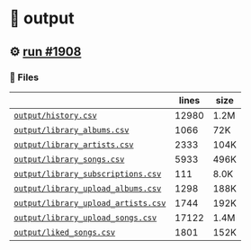 # 📝  output 

## ⚙️ [run #1908](https://github.com/jwenerd/ytm-dl/actions/runs/10272086868)

### 📁 Files

|                                                                         |lines|size|
|-------------------------------------------------------------------------|-----|----|
|[`output/history.csv` ](output/history.csv)                              |12980|1.2M|
|[`output/library_albums.csv` ](output/library_albums.csv)                |1066 |72K |
|[`output/library_artists.csv` ](output/library_artists.csv)              |2333 |104K|
|[`output/library_songs.csv` ](output/library_songs.csv)                  |5933 |496K|
|[`output/library_subscriptions.csv` ](output/library_subscriptions.csv)  |111  |8.0K|
|[`output/library_upload_albums.csv` ](output/library_upload_albums.csv)  |1298 |188K|
|[`output/library_upload_artists.csv` ](output/library_upload_artists.csv)|1744 |192K|
|[`output/library_upload_songs.csv` ](output/library_upload_songs.csv)    |17122|1.4M|
|[`output/liked_songs.csv` ](output/liked_songs.csv)                      |1801 |152K|